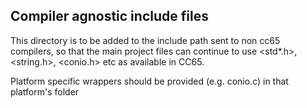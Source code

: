 ## Compiler agnostic include files

This directory is to be added to the include path sent to non cc65 compilers, so that the main project files can continue to use <std*.h>, <string.h>, <conio.h> etc as available in CC65.

Platform specific wrappers should be provided (e.g. conio.c) in that platform's folder
